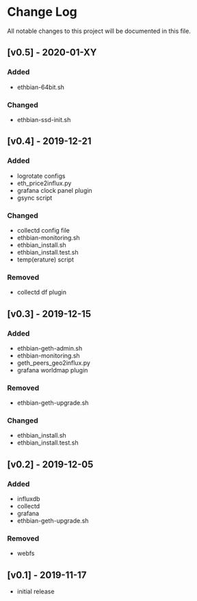 # Change Log

All notable changes to this project will be documented in this file.

## [v0.5] - 2020-01-XY

### Added

- ethbian-64bit.sh

### Changed

- ethbian-ssd-init.sh

## [v0.4] - 2019-12-21

### Added

- logrotate configs
- eth_price2influx.py
- grafana clock panel plugin
- gsync script

### Changed

- collectd config file
- ethbian-monitoring.sh
- ethbian_install.sh
- ethbian_install.test.sh
- temp(erature) script

### Removed

- collectd df plugin

## [v0.3] - 2019-12-15

### Added

- ethbian-geth-admin.sh
- ethbian-monitoring.sh
- geth_peers_geo2influx.py
- grafana worldmap plugin

### Removed

- ethbian-geth-upgrade.sh

### Changed

- ethbian_install.sh
- ethbian_install.test.sh

## [v0.2] - 2019-12-05

### Added

- influxdb
- collectd
- grafana
- ethbian-geth-upgrade.sh

### Removed

- webfs

## [v0.1] - 2019-11-17

- initial release
